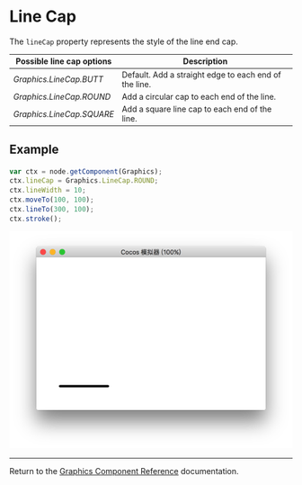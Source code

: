 # Line Cap

The `lineCap` property represents the style of the line end cap.

| Possible line cap options | Description |
| -------------- | ----------- |
| *Graphics.LineCap.BUTT*   | Default. Add a straight edge to each end of the line. |
| *Graphics.LineCap.ROUND*  | Add a circular cap to each end of the line. |
| *Graphics.LineCap.SQUARE* | Add a square line cap to each end of the line. |

## Example

```javascript
var ctx = node.getComponent(Graphics);
ctx.lineCap = Graphics.LineCap.ROUND;
ctx.lineWidth = 10;
ctx.moveTo(100, 100);
ctx.lineTo(300, 100);
ctx.stroke();
```

<a href="lineCap.png"><img src="lineCap.png"></a>

<hr>

Return to the [Graphics Component Reference](../graphics.md) documentation.
